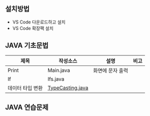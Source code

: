 ## 설치방법
- VS Code 다운로드하고 설치
- VS Code 확장팩 설치
## JAVA 기초문법
| 제목 | 작성소스 | 설명 | 비고 |
| --- | --- | --- | --- |
| Print | Main.java | 화면에 문자 출력 |  |
| If | Ifs.java |  |  |
| 데이터 타입 변환 | [TypeCasting.java](https://github.com/jeongjiwooon/study_javas/blob/master/src/TypeCasting.java) |  |  |
## JAVA 연습문제
